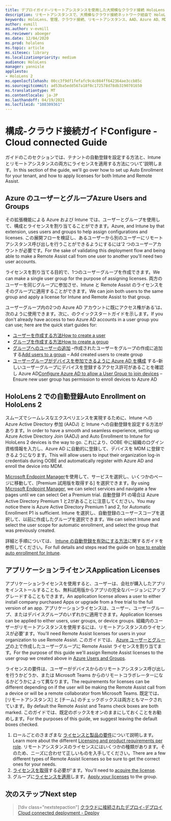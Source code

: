 ```yaml
---
title: デプロイガイド–リモートアシスタンスを使用した大規模なクラウド接続 HoloLens 2 デプロイ
description: リモートアシスタンスで、大規模なクラウド接続ネットワーク経由で HoloLens デバイスを登録する構成を設定する方法について説明します。
keywords: HoloLens、管理、クラウド接続、リモートアシスタンス、AAD、Azure AD、MDM、モバイルデバイス管理
author: evmill
ms.author: v-evmill
ms.reviewer: aboeger
ms.date: 12/04/2020
ms.prod: hololens
ms.topic: article
ms.sitesec: library
ms.localizationpriority: medium
audience: HoloLens
manager: yannisle
appliesto:
- HoloLens 2
ms.openlocfilehash: 00cc3f9df1fefafc9c4c084ff642364ae3ccb85c
ms.sourcegitcommit: ad53ba5edd567a18f0c172578d78db3190701650
ms.translationtype: MT
ms.contentlocale: ja-JP
ms.lasthandoff: 04/19/2021
ms.locfileid: "108309361"
---
```

# <a name="configure---cloud-connected-guide"></a><span data-ttu-id="bffb4-104">構成-クラウド接続ガイド</span><span class="sxs-lookup"><span data-stu-id="bffb4-104">Configure - Cloud connected Guide</span></span>

<span data-ttu-id="bffb4-105">ガイドのこのセクションでは、テナントの自動登録を設定する方法と、Intune とリモートアシスタンスの両方にライセンスを適用する方法について&#39;説明します。</span><span class="sxs-lookup"><span data-stu-id="bffb4-105">In this section of the guide, we&#39;ll go over how to set up Auto Enrollment for your tenant, and how to apply licenses for both Intune and Remote Assist.</span></span>

## <a name="azure-users-and-groups"></a><span data-ttu-id="bffb4-106">Azure のユーザーとグループ</span><span class="sxs-lookup"><span data-stu-id="bffb4-106">Azure Users and Groups</span></span>

<span data-ttu-id="bffb4-107">その拡張機能による Azure および Intune では、ユーザーとグループを使用して、構成とライセンスを割り当てることができます。</span><span class="sxs-lookup"><span data-stu-id="bffb4-107">Azure, and Intune by that extension, uses users and groups to help assign configurations and licenses.</span></span> <span data-ttu-id="bffb4-108">この展開フローを検証し、あるユーザーから別のユーザーにリモートアシスタンス呼び出しを行うことができるようにするには&#39;2 つのユーザーアカウントが必要です。</span><span class="sxs-lookup"><span data-stu-id="bffb4-108">For the sake of validating this deployment flow and being able to make a Remote Assist call from one user to another you&#39;ll need two user accounts.</span></span>

<span data-ttu-id="bffb4-109">ライセンスを割り当てる目的で、1つのユーザーグループを作成できます。</span><span class="sxs-lookup"><span data-stu-id="bffb4-109">We can make a single user group for the purpose of assigning licenses.</span></span> <span data-ttu-id="bffb4-110">両方のユーザーを同じグループに参加させ、Intune と Remote Assist のライセンスをそのグループに適用することができます。</span><span class="sxs-lookup"><span data-stu-id="bffb4-110">We can join both users to the same group and apply a license for Intune and Remote Assist to that group.</span></span>

<span data-ttu-id="bffb4-111">ユーザーグループ内の2つの Azure AD アカウントに既にアクセス権がある&#39;は、次のように使用できます。次に、のクイックスタートガイドを示します。</span><span class="sxs-lookup"><span data-stu-id="bffb4-111">If you don&#39;t already have access to two Azure AD accounts in a user group you can use; here are the quick start guides for:</span></span>

- [<span data-ttu-id="bffb4-112">ユーザーを作成する方法</span><span class="sxs-lookup"><span data-stu-id="bffb4-112">How to create a user</span></span>](https://docs.microsoft.com/mem/intune/fundamentals/quickstart-create-user)
- [<span data-ttu-id="bffb4-113">グループを作成する方法</span><span class="sxs-lookup"><span data-stu-id="bffb4-113">How to create a group</span></span>](https://docs.microsoft.com/mem/intune/fundamentals/quickstart-create-group)
- <span data-ttu-id="bffb4-114">[グループへのユーザーの追加](https://docs.microsoft.com/azure/active-directory/fundamentals/active-directory-groups-members-azure-portal) –作成されたユーザーをグループの作成に追加する</span><span class="sxs-lookup"><span data-stu-id="bffb4-114">[Add users to a group](https://docs.microsoft.com/azure/active-directory/fundamentals/active-directory-groups-members-azure-portal) – Add created users to create group</span></span>
- <span data-ttu-id="bffb4-115">[ユーザーグループがデバイスを参加できるように Azure AD を構成](https://docs.microsoft.com/azure/active-directory/devices/azureadjoin-plan#configure-your-device-settings) する–新しいユーザーグループにデバイスを登録するアクセス許可があることを確認し Azure AD</span><span class="sxs-lookup"><span data-stu-id="bffb4-115">[Configure Azure AD to allow a User Group to join devices](https://docs.microsoft.com/azure/active-directory/devices/azureadjoin-plan#configure-your-device-settings) – Ensure new user group has permission to enroll devices to Azure AD</span></span>

## <a name="auto-enrollment-on-hololens-2"></a><span data-ttu-id="bffb4-116">HoloLens 2 での自動登録</span><span class="sxs-lookup"><span data-stu-id="bffb4-116">Auto Enrollment on HoloLens 2</span></span>

<span data-ttu-id="bffb4-117">スムーズでシームレスなエクスペリエンスを実現するために、Intune への Azure Active Directory 参加 (AADJ) と Intune への自動登録を設定する方法があります。</span><span class="sxs-lookup"><span data-stu-id="bffb4-117">In order to have a smooth and seamless experience, setting up Azure Active Directory Join (AADJ) and Auto Enrollment to Intune for HoloLens 2 devices is the way to go.</span></span> <span data-ttu-id="bffb4-118">これにより、OOBE 中に組織のログイン資格情報を入力し、Azure AD に自動的に登録して、デバイスを MDM に登録できるようになります。</span><span class="sxs-lookup"><span data-stu-id="bffb4-118">This will allow users to input their organization log-in credentials during OOBE and automatically register with Azure AD and enroll the device into MDM.</span></span>

<span data-ttu-id="bffb4-119">[Microsoft Endpoint Manager](https://endpoint.microsoft.com/#home)を使用して、サービスを選択し、いくつかのページに移動して、[Premium 試用版を取得する] を選択できます。</span><span class="sxs-lookup"><span data-stu-id="bffb4-119">By using [Microsoft Endpoint Manager](https://endpoint.microsoft.com/#home), we can select services and navigate a few pages until we can select Get a Premium trial.</span></span> <span data-ttu-id="bffb4-120">自動登録 P1 の場合は Azure Active Directory Premium 1 と2があることに注意してください。</span><span class="sxs-lookup"><span data-stu-id="bffb4-120">You may notice there is Azure Active Directory Premium 1 and 2, for Automatic Enrollment P1 is sufficient.</span></span> <span data-ttu-id="bffb4-121">Intune を選択し、自動登録のユーザースコープを選択して、以前に作成したグループを選択できます。</span><span class="sxs-lookup"><span data-stu-id="bffb4-121">We can select Intune and select the user scope for automatic enrollment, and select the group that was previously created.</span></span>

<span data-ttu-id="bffb4-122">詳細と手順については、 [Intune の自動登録を有効にする方法](https://docs.microsoft.com/mem/intune/enrollment/quickstart-setup-auto-enrollment)に関するガイドを参照してください。</span><span class="sxs-lookup"><span data-stu-id="bffb4-122">For full details and steps read the guide on [how to enable auto enrollment for Intune](https://docs.microsoft.com/mem/intune/enrollment/quickstart-setup-auto-enrollment).</span></span>

## <a name="application-licenses"></a><span data-ttu-id="bffb4-123">アプリケーションライセンス</span><span class="sxs-lookup"><span data-stu-id="bffb4-123">Application Licenses</span></span>

<span data-ttu-id="bffb4-124">アプリケーションライセンスを使用すると、ユーザーは、会社が購入したアプリをインストールすることも、無料試用版からアプリの完全なバージョンにアップグレードすることもできます。</span><span class="sxs-lookup"><span data-stu-id="bffb4-124">An application license allows a user to either install company purchased Apps or upgrade from a free trial to the full version of an app.</span></span> <span data-ttu-id="bffb4-125">アプリケーションライセンスは、ユーザー、ユーザーグループ、またはデバイスグループのいずれかに適用できます。</span><span class="sxs-lookup"><span data-stu-id="bffb4-125">Application licenses can be applied to either users, user groups, or device groups.</span></span> <span data-ttu-id="bffb4-126">組織内のユーザーがリモートアシスタンスを使用するには、リモートアシスタンスのライセンスが必要&#39;ます。</span><span class="sxs-lookup"><span data-stu-id="bffb4-126">You&#39;ll need Remote Assist licenses for users in your organization to use Remote Assist.</span></span> <span data-ttu-id="bffb4-127">このガイドでは、 [Azure ユーザーとグループ](hololens2-cloud-connected-configure.md#azure-users-and-groups)の上で作成したユーザーグループに Remote Assist ライセンスを割り当てます。</span><span class="sxs-lookup"><span data-stu-id="bffb4-127">For the purpose of this guide we'll assign Remote Assist licenses to the user group we created above in [Azure Users and Groups](hololens2-cloud-connected-configure.md#azure-users-and-groups).</span></span>

<span data-ttu-id="bffb4-128">ライセンスの要件は、ユーザーがデバイスからのリモートアシスタンス呼び出しを行うかどうか、または Microsoft Teams からのリモートコラボレーターになるかどうかによって異なります。</span><span class="sxs-lookup"><span data-stu-id="bffb4-128">The requirements for licenses can be different depending on if the user will be making the Remote Assist call from a device or will be a remote collaborator from Microsoft Teams.</span></span> <span data-ttu-id="bffb4-129">既定では、[リモートアシスタンス] と [チーム] のチェックボックスは両方ともマークされています。</span><span class="sxs-lookup"><span data-stu-id="bffb4-129">By default the Remote Assist and Teams check boxes are both marked.</span></span> <span data-ttu-id="bffb4-130">このガイドでは、既定のボックスをオンのままにしておくことをお勧めします。</span><span class="sxs-lookup"><span data-stu-id="bffb4-130">For the purposes of this guide, we suggest leaving the default boxes checked.</span></span>

1. <span data-ttu-id="bffb4-131">ロールごとのさまざまな [ライセンスと製品の要件](https://docs.microsoft.com/dynamics365/mixed-reality/remote-assist/requirements#licensing-and-product-requirements-per-role)について説明します。</span><span class="sxs-lookup"><span data-stu-id="bffb4-131">Learn more about the different [Licensing and product requirements per role](https://docs.microsoft.com/dynamics365/mixed-reality/remote-assist/requirements#licensing-and-product-requirements-per-role).</span></span> <span data-ttu-id="bffb4-132">リモートアシスタンスのライセンスにはいくつかの種類があります。そのため、ニーズに合わせて正しいものを入手してください。</span><span class="sxs-lookup"><span data-stu-id="bffb4-132">There are a few different types of Remote Assist licenses so be sure to get the correct ones for your needs.</span></span>
2. <span data-ttu-id="bffb4-133">[ライセンスを取得](https://docs.microsoft.com/dynamics365/mixed-reality/remote-assist/buy-remote-assist)する必要が&#39;ます。</span><span class="sxs-lookup"><span data-stu-id="bffb4-133">You&#39;ll need to [acquire the license](https://docs.microsoft.com/dynamics365/mixed-reality/remote-assist/buy-remote-assist).</span></span>
3. <span data-ttu-id="bffb4-134">グループに[ライセンスを適用](https://docs.microsoft.com/dynamics365/mixed-reality/remote-assist/deploy-remote-assist)します。</span><span class="sxs-lookup"><span data-stu-id="bffb4-134">[Apply your licenses](https://docs.microsoft.com/dynamics365/mixed-reality/remote-assist/deploy-remote-assist) to the group.</span></span>

## <a name="next-step"></a><span data-ttu-id="bffb4-135">次のステップ</span><span class="sxs-lookup"><span data-stu-id="bffb4-135">Next step</span></span>

> [!div class="nextstepaction"]
> [<span data-ttu-id="bffb4-136">クラウドに接続されたデプロイ-デプロイ</span><span class="sxs-lookup"><span data-stu-id="bffb4-136">Cloud connected deployment - Deploy</span></span>](hololens2-cloud-connected-deploy.md)